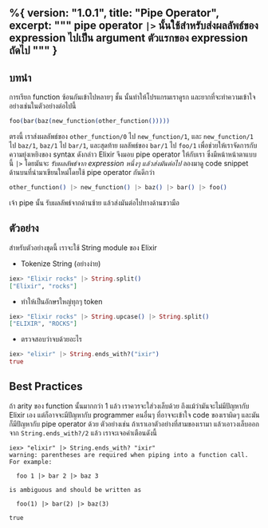 %{
  version: "1.0.1",
  title: "Pipe Operator",
  excerpt: """
  pipe operator `|>` นั้นใช้สำหรับส่งผลลัพธ์ของ expression ไปเป็น argument ตัวแรกของ expression ถัดไป
  """
}
---

## บทนำ

การเรียก function ซ้อนกันเข้าไปหลายๆ ชั้น นั้นทำให้โปรแกรมเราดูรก และยากที่จะทำความเข้าใจ อย่างเช่นในตัวอย่างต่อไปนี้

```elixir
foo(bar(baz(new_function(other_function()))))
```

ตรงนี้ เราส่งผลลัพธ์ของ `other_function/0` ไป `new_function/1`, และ `new_function/1` ไป `baz/1`, `baz/1` ไป `bar/1`, และสุดท้าย ผลลัพธ์ของ `bar/1` ไป `foo/1`
เพื่อช่วยให้เราจัดการกับความยุ่งเหยิงของ syntax ดังกล่าว Elixir จึงมอบ pipe operator ให้กับเรา ซึ่งมีหน้าหน้าตาแบบนี้ `|>` โดยมันจะ *รับผลลัพธ์จาก expression หนึ่งๆ แล้วส่งมันต่อไป*
ลองมาดู code snippet ด้านบนที่นำมาเขียนใหม่โดยใช้ pipe operator กันดีกว่า

```elixir
other_function() |> new_function() |> baz() |> bar() |> foo()
```

เจ้า pipe นั้น รับผลลัพธ์จากด้านซ้าย แล้วส่งมันต่อไปทางด้านขวามือ

## ตัวอย่าง

สำหรับตัวอย่างชุดนี้ เราจะใช้ String module ของ Elixir

- Tokenize String (อย่างง่าย)

```elixir
iex> "Elixir rocks" |> String.split()
["Elixir", "rocks"]
```

- ทำให้เป็นอักษรใหญ่ทุกๆ token

```elixir
iex> "Elixir rocks" |> String.upcase() |> String.split()
["ELIXIR", "ROCKS"]
```

- ตรวจสอบว่าจบด้วยอะไร

```elixir
iex> "elixir" |> String.ends_with?("ixir")
true
```

## Best Practices

ถ้า arity ของ function นั้นมากกว่า 1 แล้ว เราควรจะใส่วงเล็บด้วย ถึงแม้ว่ามันจะไม่มีปัญหากับ Elixir เอง แต่ก็อาจจะมีปัญหากับ programmer คนอื่นๆ ที่อาจจะเข้าใจ code ของเราผิดๆ และมันก็มีปัญหากับ pipe operator ด้วย ตัวอย่างเช่น ถ้าเราเอาตัวอย่างที่สามของเรามา แล้วเอาวงเล็บออกจาก `String.ends_with?/2` แล้ว เราจะเจอคำเตือนดังนี้

```shell
iex> "elixir" |> String.ends_with? "ixir"
warning: parentheses are required when piping into a function call. For example:

  foo 1 |> bar 2 |> baz 3

is ambiguous and should be written as

  foo(1) |> bar(2) |> baz(3)

true
```
